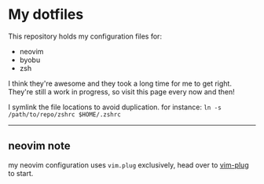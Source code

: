 # My dotfiles

This repository holds my configuration files for:

* neovim
* byobu
* zsh

I think they're awesome and they took a long time for me to get right.  
They're still a work in progress, so visit this page every now and then!

I symlink the file locations to avoid duplication.
for instance: `ln -s /path/to/repo/zshrc $HOME/.zshrc`

---

## neovim note

my neovim configuration uses `vim.plug` exclusively, head over to [vim-plug](https://www.google.cdio://github.com/junegunn/vim-plug) to start.
